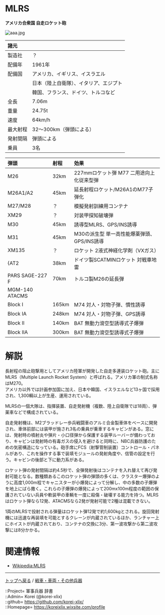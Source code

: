 # MLRS
**アメリカ合衆国 自走ロケット砲**

![aaa.jpg](https://bn02pap001files.storage.live.com/y4m2HjIfeer96S8ha47crkK-j8btqeW8ZIPCJk3EM3iw9Jl0BFGPy-DeoXrtIONwY7Bx_co6JYaYxF86K00ouYnFpNh9MAVpvmzqCdy8QOQPl9CEbg8zguXk7toD_xJQvEq71fSQvk2AdLEBWiJ4rYlnRz1tO3xR6oWX_6iLYk7FgowatiXtqc3Cibc4aMyrDEd?width=640&height=394&cropmode=none)  
  


|諸元  |  |
|:--|:--|
|製造社  |？  |
|配備年  |1961年  |
|配備国  |アメリカ、イギリス、イスラエル|
|        |日本（陸上自衛隊）、イタリア、エジプト  |
|        |韓国、フランス、ドイツ、トルコなど  |
|全長    |7.06m  |
|重量    |24.75t  |
|速度    |64km/h  |
|最大射程  |32～300km（弾頭による）  |
|発射間隔  |弾頭による  |
|乗員  |3名  |

|弾頭|射程|効果|
|:--|:--|:--|
|M26		|32km	|227mmロケット弾 M77 二用途向上化従来型弾	|
|M26A1/A2	|45km	|延長射程ロケット/M26A1のM77子弾化	|
|M27/M28	|？		|模擬発射訓練用コンテナ	|
|XM29		|？		|対装甲探知破壊弾	|
|M30		|45km	|誘導型MLRS、GPS/INS誘導	|
|M31		|45km	|M30の派生型 単一高性能爆薬弾頭、GPS/INS誘導	|
|XM135		|？		|ロケット 2液式神経化学剤（VXガス）	|
{AT2		|38km	|ドイツ製SCATMINロケット 対戦車地雷	|
|PARS SAGE-227 F	|70km	|トルコ製M26の延長弾	|
|MGM-140 ATACMS	|||
|Block I	|165km	|M74 対人・対物子弾、慣性誘導	|
|Block IA	|248km	|M74 対人・対物子弾、GPS誘導	|
|Block II	|140km	|BAT 無動力滑空型誘導式子爆弾	|
|Block IIA	|300km	|BAT 無動力滑空型誘導式子爆弾	|



# 解説
長射程の阻止砲撃用としてアメリカ陸軍が開発した自走多連装ロケット砲。主にMLRS（Multiple Launch Rocket System）と呼ばれる。アメリカ軍の制式名称はM270。  
アメリカ以外では計画参加国に加え、日本や韓国、イスラエルなど13ヶ国で採用され、1,300輌以上が生産、運用されている。  
  

MLRSの一個大隊は、指揮装置、自走発射機（複数、陸上自衛隊では18両）、弾薬車などで構成されている。  
  

自走発射機は、M2ブラッドレー歩兵戦闘車のアルミ合金製車体をベースに開発され、車体前部には装甲が施され3名の乗員が乗車するキャビンがある。窓には、発射時の噴射炎や弾片・小口径弾から保護する装甲ルーバーが備わっており、キャビンは発射時の有毒ガスの侵入を避けると同時に、NBC兵器防護のための気密構造になっている。砲手席にFCS（射撃管制装置）コントロール・パネルがあり、これを操作する事で装填モジュールの発射角度や、信管の設定を行う。キャビンの後部と下に動力系がある。  
  

ロケット弾の発射間隔は約4.5秒で、全弾発射後はコンテナを入れ替えて再び発射可能となる。数種類あるこのロケット弾の弾頭の多くは、クラスター爆弾のように高度1,000m程でキャニスターが小爆発によって分解し、中の多数の子爆弾を地上にばら撒く。これらの子爆弾の爆発によって200mx100m程度の範囲の保護されていない兵員や軟装甲の車輌を一度に殺傷・破壊する能力を持つ。MLRSはロケット弾なら12発、ATACMSなら2発が発射可能で2種は混載できない。  
  

1両のMLRSで投射される弾量はロケット弾12発で約1,600kgとされる。旋回発射機には迅速な再装填を可能とするクレーンが内蔵されているほか、ランチャー上にホイストが内蔵されており、コンテナの交換に3分、第一波攻撃から第二波攻撃には8分かかる。  
  



# 関連情報
* [Wikipedia:MLRS](https://ja.wikipedia.org/wiki/MLRS)


***
[トップへ戻る](/readme.md) / [戦車・車両・その他兵器](/ground/readme.md)  
  
::Project= 軍事兵器 辞書  
::Admin= Korei (@korei-xlix)  
::github= https://github.com/korei-xlix/  
::Homepage= https://koreixlix.wixsite.com/profile  
